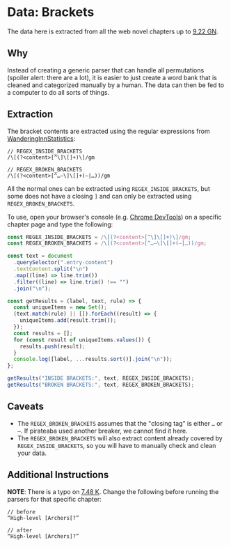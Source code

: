 # Data: Brackets

The data here is extracted from all the web novel chapters up to [9.22 GN](https://wanderinginn.com/2022/10/30/9-22-gn/).

## Why

Instead of creating a generic parser that can handle all permutations (spoiler alert: there are a lot), it is easier to just create a word bank that is cleaned and categorized manually by a human. The data can then be fed to a computer to do all sorts of things.

## Extraction

The bracket contents are extracted using the regular expressions from [WanderingInnStatistics](https://github.com/Amiron49/WanderingInnStatistics):

```text
// REGEX_INSIDE_BRACKETS
/\[(?<content>[^\]\[]+)\]/gm

// REGEX_BROKEN_BRACKETS
/\[(?<content>[^…—\]\[]+(—|…))/gm
```

All the normal ones can be extracted using `REGEX_INSIDE_BRACKETS`, but some does not have a closing `]` and can only be extracted using `REGEX_BROKEN_BRACKETS`.

To use, open your browser's console (e.g. [Chrome DevTools](https://developer.chrome.com/docs/devtools/open/)) on a specific chapter page and type the following:

```javascript
const REGEX_INSIDE_BRACKETS = /\[(?<content>[^\]\[]+)\]/gm;
const REGEX_BROKEN_BRACKETS = /\[(?<content>[^…—\]\[]+(—|…))/gm;

const text = document
  .querySelector(".entry-content")
  .textContent.split("\n")
  .map((line) => line.trim())
  .filter((line) => line.trim() !== "")
  .join("\n");

const getResults = (label, text, rule) => {
  const uniqueItems = new Set();
  (text.match(rule) || []).forEach((result) => {
    uniqueItems.add(result.trim());
  });
  const results = [];
  for (const result of uniqueItems.values()) {
    results.push(result);
  }
  console.log([label, ...results.sort()].join("\n"));
};

getResults("INSIDE BRACKETS:", text, REGEX_INSIDE_BRACKETS);
getResults("BROKEN BRACKETS:", text, REGEX_BROKEN_BRACKETS);
```

## Caveats

- The `REGEX_BROKEN_BRACKETS` assumes that the "closing tag" is either `…` or `—`. If pirateaba used another breaker, we cannot find it here.
- The `REGEX_BROKEN_BRACKETS` will also extract content already covered by `REGEX_INSIDE_BRACKETS`, so you will have to manually check and clean your data.

## Additional Instructions

**NOTE**: There is a typo on [7.48 K](https://wanderinginn.com/2020/09/20/7-48-k/). Change the following before running the parsers for that specific chapter:

```
// before
“High-level [Archers[?”

// after
“High-level [Archers]?”
```
